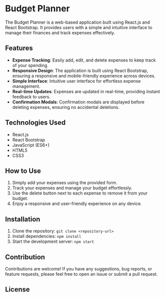 # Budget Planner

The Budget Planner is a web-based application built using React.js and React Bootstrap. It provides users with a simple and intuitive interface to manage their finances and track expenses effectively.

## Features
- **Expense Tracking**: Easily add, edit, and delete expenses to keep track of your spending.
- **Responsive Design**: The application is built using React Bootstrap, ensuring a responsive and mobile-friendly experience across devices.
- **Simple Interface**: Intuitive user interface for effortless expense management.
- **Real-time Updates**: Expenses are updated in real-time, providing instant feedback to users.
- **Confirmation Modals**: Confirmation modals are displayed before deleting expenses, ensuring no accidental deletions.

## Technologies Used
- React.js
- React Bootstrap
- JavaScript (ES6+)
- HTML5
- CSS3

## How to Use
1. Simply add your expenses using the provided form.
2. Track your expenses and manage your budget effortlessly.
3. Use the delete button next to each expense to remove it from your budget.
4. Enjoy a responsive and user-friendly experience on any device.

## Installation
1. Clone the repository: `git clone <repository-url>`
2. Install dependencies: `npm install`
3. Start the development server: `npm start`

## Contribution
Contributions are welcome! If you have any suggestions, bug reports, or feature requests, please feel free to open an issue or submit a pull request.

## License

